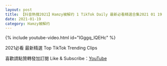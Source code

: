 ```yaml
---
layout: post
title: 【抖音熱搜2021】Hamzy被解约 1 TikTok Daily 最新必看精選合集2021 01 19
date: 2021-01-19
category: Hamzy被解约
---
```


{% include youtube-video.html id="IGggq_lQEHc" %}

2021必看 最新精選 Top TikTok Trending Clips

喜歡請點贊轉發加訂閱 Like & Subscribe：[YouTube](https://www.youtube.com/channel/UCAoR7VcanIPd04uEq_GIylA/videos)

